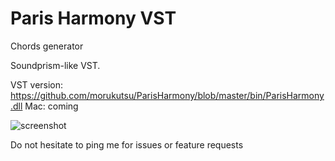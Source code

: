 # Paris Harmony VST
Chords generator

Soundprism-like VST.

VST version: https://github.com/morukutsu/ParisHarmony/blob/master/bin/ParisHarmony.dll
Mac: coming

![screenshot](https://github.com/morukutsu/LondonClockT/raw/master/doc/pah1.png)

Do not hesitate to ping me for issues or feature requests
